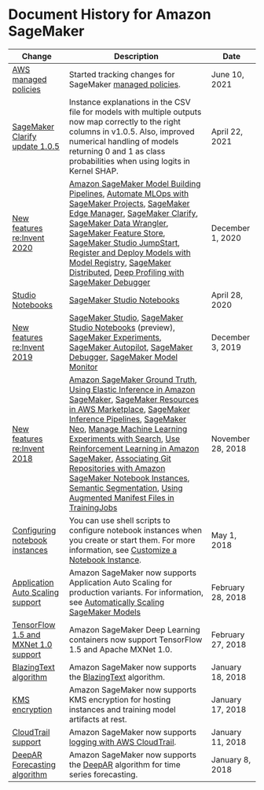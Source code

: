 # Document History for Amazon SageMaker<a name="doc-history"></a>

| Change | Description | Date | 
| --- |--- |--- |
| [AWS managed policies](#doc-history) | Started tracking changes for SageMaker [managed policies](https://docs.aws.amazon.com/sagemaker/latest/dg/security-iam-awsmanpol-sc.html#security-iam-awsmanpol-sc-updates)\. | June 10, 2021 | 
| [SageMaker Clarify update 1\.0\.5](https://docs.aws.amazon.com/sagemaker/latest/dg/clarify-fairness-and-explainability.html) | Instance explanations in the CSV file for models with multiple outputs now map correctly to the right columns in v1\.0\.5\. Also, improved numerical handling of models returning 0 and 1 as class probabilities when using logits in Kernel SHAP\. | April 22, 2021 | 
| [New features re:Invent 2020](#doc-history) |  [Amazon SageMaker Model Building Pipelines](https://docs.aws.amazon.com/sagemaker/latest/dg/pipelines.html), [Automate MLOps with SageMaker Projects](https://docs.aws.amazon.com/sagemaker/latest/dg/sagemaker-projects.html), [SageMaker Edge Manager](https://docs.aws.amazon.com/sagemaker/latest/dg/edge.html), [SageMaker Clarify](https://docs.aws.amazon.com/sagemaker/latest/dg/clarify-fairness-and-explainability.html), [SageMaker Data Wrangler](https://docs.aws.amazon.com/sagemaker/latest/dg/data-wrangler.html), [SageMaker Feature Store](https://docs.aws.amazon.com/sagemaker/latest/dg/feature-store.html), [SageMaker Studio JumpStart](https://docs.aws.amazon.com/sagemaker/latest/dg/studio-jumpstart.html), [Register and Deploy Models with Model Registry](https://docs.aws.amazon.com/sagemaker/latest/dg/model-registry.html), [SageMaker Distributed](https://docs.aws.amazon.com/sagemaker/latest/dg/distributed-training.html), [Deep Profiling with SageMaker Debugger](https://docs.aws.amazon.com/sagemaker/latest/dg/train-debugger.html)  | December 1, 2020 | 
| [Studio Notebooks](#doc-history) |  [SageMaker Studio Notebooks](https://docs.aws.amazon.com/sagemaker/latest/dg/notebooks.html)  | April 28, 2020 | 
| [New features re:Invent 2019](#doc-history) |  [SageMaker Studio](https://docs.aws.amazon.com/sagemaker/latest/dg/gs-studio.html), [SageMaker Studio Notebooks](https://docs.aws.amazon.com/sagemaker/latest/dg/notebooks.html) \(preview\), [SageMaker Experiments](https://docs.aws.amazon.com/sagemaker/latest/dg/experiments.html), [SageMaker Autopilot](https://docs.aws.amazon.com/sagemaker/latest/dg/autopilot-automate-model-development.html), [SageMaker Debugger](https://docs.aws.amazon.com/sagemaker/latest/dg/train-debugger.html), [SageMaker Model Monitor](https://docs.aws.amazon.com/sagemaker/latest/dg/model-monitor.html)  | December 3, 2019 | 
| [New features re:Invent 2018](#doc-history) | [Amazon SageMaker Ground Truth](https://docs.aws.amazon.com/sagemaker/latest/dg/sms.html), [Using Elastic Inference in Amazon SageMaker](https://docs.aws.amazon.com/sagemaker/latest/dg/ei.html), [SageMaker Resources in AWS Marketplace](https://docs.aws.amazon.com/sagemaker/latest/dg/sagemaker-marketplace.html), [SageMaker Inference Pipelines](https://docs.aws.amazon.com/sagemaker/latest/dg/inference-pipelines.html), [SageMaker Neo](https://docs.aws.amazon.com/sagemaker/latest/dg/Neo.html), [Manage Machine Learning Experiments with Search](https://docs.aws.amazon.com/sagemaker/latest/dg/search.html), [Use Reinforcement Learning in Amazon SageMaker](https://docs.aws.amazon.com/sagemaker/latest/dg/reinforcement-learning.html), [Associating Git Repositories with Amazon SageMaker Notebook Instances](https://docs.aws.amazon.com/sagemaker/latest/dg/nbi-git-repo.html), [Semantic Segmentation](https://docs.aws.amazon.com/sagemaker/latest/dg/semantic-segmentation.html), [Using Augmented Manifest Files in TrainingJobs](https://docs.aws.amazon.com/sagemaker/latest/dg/augmented-manifest.html) | November 28, 2018 | 
| [Configuring notebook instances](#doc-history) | You can use shell scripts to configure notebook instances when you create or start them\. For more information, see [Customize a Notebook Instance](https://docs.aws.amazon.com/sagemaker/latest/dg/notebook-lifecycle-config.html)\. | May 1, 2018 | 
| [Application Auto Scaling support](#doc-history) | Amazon SageMaker now supports Application Auto Scaling for production variants\. For information, see [Automatically Scaling SageMaker Models](https://docs.aws.amazon.com/sagemaker/latest/dg/endpoint-auto-scaling.html) | February 28, 2018 | 
| [TensorFlow 1\.5 and MXNet 1\.0 support](#doc-history) | Amazon SageMaker Deep Learning containers now support TensorFlow 1\.5 and Apache MXNet 1\.0\. | February 27, 2018 | 
| [BlazingText algorithm](#doc-history) | Amazon SageMaker now supports the [BlazingText](https://docs.aws.amazon.com/sagemaker/latest/dg/blazingtext.html) algorithm\. | January 18, 2018 | 
| [KMS encryption](#doc-history) | Amazon SageMaker now supports KMS encryption for hosting instances and training model artifacts at rest\. | January 17, 2018 | 
| [CloudTrail support](#doc-history) | Amazon SageMaker now supports [logging with AWS CloudTrail](https://docs.aws.amazon.com/sagemaker/latest/dg/logging-using-cloudtrail.html)\. | January 11, 2018 | 
| [DeepAR Forecasting algorithm](#doc-history) | Amazon SageMaker now supports the [DeepAR](https://docs.aws.amazon.com/sagemaker/latest/dg/deepar.html) algorithm for time series forecasting\. | January 8, 2018 | 